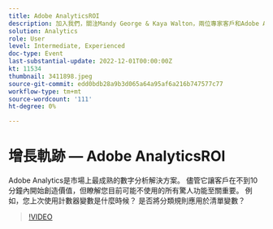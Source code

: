 ```yaml
---
title: Adobe AnalyticsROI
description: 加入我們，關注Mandy George & Kaya Walton，兩位專家客戶和Adobe Analytics用戶。 每個人都會分享他們最好的Adobe Analytics小竅門。 在他們的會議之後，有機會現場提問。 你不想錯過這個。
solution: Analytics
role: User
level: Intermediate, Experienced
doc-type: Event
last-substantial-update: 2022-12-01T00:00:00Z
kt: 11534
thumbnail: 3411898.jpeg
source-git-commit: edd0bdb28a9b3d065a64a95af6a216b747577c77
workflow-type: tm+mt
source-wordcount: '111'
ht-degree: 0%

---
```


# 增長軌跡 — Adobe AnalyticsROI

Adobe Analytics是市場上最成熟的數字分析解決方案。 儘管它讓客戶在不到10分鐘內開始創造價值，但瞭解您目前可能不使用的所有驚人功能至關重要。 例如，您上次使用計數器變數是什麼時候？ 是否將分類規則應用於清單變數？

>[!VIDEO](https://video.tv.adobe.com/v/3411898/?quality=12&learn=on)
